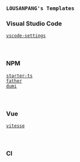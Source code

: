 <samp><b>LOUSANPANG's Templates</b></samp>

### Visual Studio Code
[`vscode-settings`](https://github.com/LOUSANPANG/vscode-settings)<br>
<br>
<br>


### NPM
[`starter-ts`](https://github.com/LOUSANPANG/starter-ts)<br>
[`father`](https://github.com/LOUSANPANG/father)<br>
[`dumi`](https://github.com/LOUSANPANG/dumi)<br>
<br>
<br>


### Vue
[`vitesse`](https://github.com/LOUSANPANG/vitesse)<br>
<br>
<br>


### CI
<br>
<br>
